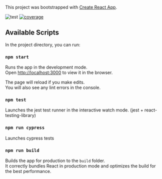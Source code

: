 This project was bootstrapped with [Create React App](https://github.com/facebook/create-react-app).

![test](https://img.shields.io/github/workflow/status/DaniSomoza/react-basic-calculator/Unit%20tests%20&%20coverage/master?label=test)
[![coverage](https://coveralls.io/repos/github/DaniSomoza/react-basic-calculator/badge.svg?branch=master)](https://coveralls.io/github/DaniSomoza/react-basic-calculator?branch=master)

## Available Scripts

In the project directory, you can run:

### `npm start`

Runs the app in the development mode.<br />
Open [http://localhost:3000](http://localhost:3000) to view it in the browser.

The page will reload if you make edits.<br />
You will also see any lint errors in the console.

### `npm test`

Launches the jest test runner in the interactive watch mode. (jest + react-testing-library) <br />

### `npm run cypress`

Launches cypress tests<br />

### `npm run build`

Builds the app for production to the `build` folder.<br />
It correctly bundles React in production mode and optimizes the build for the best performance.
